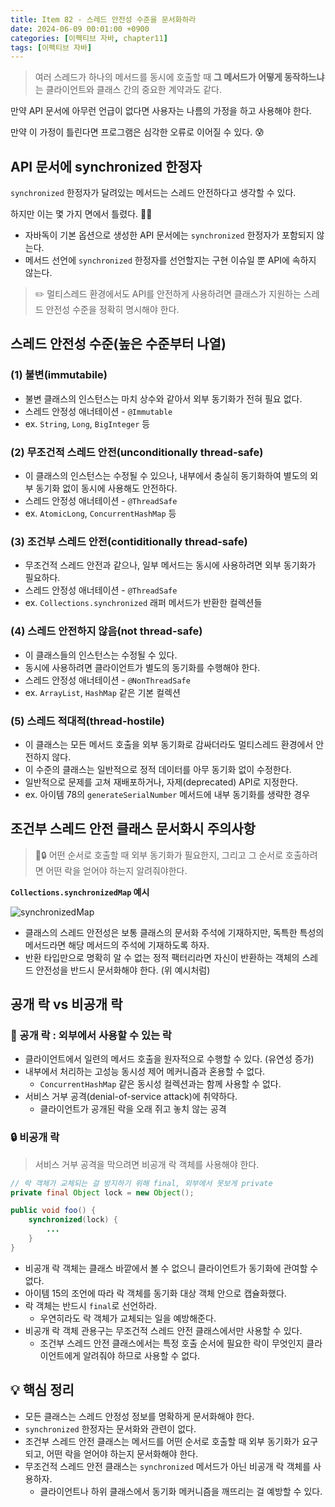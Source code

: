 ```yaml
---
title: Item 82 - 스레드 안전성 수준을 문서화하라
date: 2024-06-09 00:01:00 +0900
categories: [이펙티브 자바, chapter11]
tags: [이펙티브 자바]
---
```


> 여러 스레드가 하나의 메서드를 동시에 호출할 때 **그 메서드가 어떻게 동작하느냐**는 클라이언트와 클래스 간의 중요한 계약과도 같다.

만약 API 문서에 아무런 언급이 없다면 사용자는 나름의 가정을 하고 사용해야 한다.

만약 이 가정이 틀린다면 프로그램은 심각한 오류로 이어질 수 있다. 😰

## **API 문서에 synchronized 한정자**

`synchronized` 한정자가 달려있는 메서드는 스레드 안전하다고 생각할 수 있다.

하지만 이는 몇 가지 면에서 틀렸다. 🙅‍♀️

- 자바독이 기본 옵션으로 생성한 API 문서에는 `synchronized` 한정자가 포함되지 않는다.
- 메서드 선언에 `synchronized` 한정자를 선언할지는 구현 이슈일 뿐 API에 속하지 않는다.

> ✏️ 멀티스레드 환경에서도 API를 안전하게 사용하려면 클래스가 지원하는 스레드 안전성 수준을 정확히 명시해야 한다.

## **스레드 안전성 수준(높은 수준부터 나열)**

### **(1) 불변(immutabile)**

- 불변 클래스의 인스턴스는 마치 상수와 같아서 외부 동기화가 전혀 필요 없다.
- 스레드 안정성 애너테이션 - `@Immutable`
- ex. `String`, `Long`, `BigInteger` 등

### **(2) 무조건적 스레드 안전(unconditionally thread-safe)**

- 이 클래스의 인스턴스는 수정될 수 있으나, 내부에서 충실히 동기화하여 별도의 외부 동기화 없이 동시에 사용해도 안전하다.
- 스레드 안정성 애너테이션 - `@ThreadSafe`
- ex. `AtomicLong`, `ConcurrentHashMap` 등

### **(3) 조건부 스레드 안전(contiditionally thread-safe)**

- 무조건적 스레드 안전과 같으나, 일부 메서드는 동시에 사용하려면 외부 동기화가 필요하다.
- 스레드 안정성 애너테이션 - `@ThreadSafe`
- ex. `Collections.synchronized` 래퍼 메서드가 반환한 컬렉션들

### **(4) 스레드 안전하지 않음(not thread-safe)**

- 이 클래스들의 인스턴스는 수정될 수 있다.
- 동시에 사용하려면 클라이언트가 별도의 동기화를 수행해야 한다.
- 스레드 안정성 애너테이션 - `@NonThreadSafe`
- ex. `ArrayList`, `HashMap` 같은 기본 컬렉션

### **(5) 스레드 적대적(thread-hostile)**

- 이 클래스는 모든 메서드 호출을 외부 동기화로 감싸더라도 멀티스레드 환경에서 안전하지 않다.
- 이 수준의 클래스는 일반적으로 정적 데이터를 아무 동기화 없이 수정한다.
- 일반적으로 문제를 고쳐 재배포하거나, 자제(deprecated) API로 지정한다.
- ex. 아이템 78의 `generateSerialNumber` 메서드에 내부 동기화를 생략한 경우

## **조건부 스레드 안전 클래스 문서화시 주의사항**

> 📢🔒 어떤 순서로 호출할 때 외부 동기화가 필요한지, 그리고 그 순서로 호출하려면 어떤 락을 얻어야 하는지 알려줘야한다.

**`Collections.synchronizedMap` 예시**

![synchronizedMap](https://github.com/Shinminjin/Algorithm/assets/76575966/75a8bd3b-e68a-4ffc-a3e6-629f85a21f64)

- 클래스의 스레드 안전성은 보통 클래스의 문서화 주석에 기재하지만, 독특한 특성의 메서드라면 해당 메서드의 주석에 기재하도록 하자.
- 반환 타입만으로 명확히 알 수 없는 정적 팩터리라면 자신이 반환하는 객체의 스레드 안전성을 반드시 문서화해야 한다. (위 예시처럼)

## **공개 락 vs 비공개 락**

### **🔑 공개 락 : 외부에서 사용할 수 있는 락**

- 클라이언트에서 일련의 메서드 호출을 원자적으로 수행할 수 있다. (유연성 증가)
- 내부에서 처리하는 고성능 동시성 제어 메커니즘과 혼용할 수 없다.
    - `ConcurrentHashMap` 같은 동시성 컬렉션과는 함께 사용할 수 없다.
- 서비스 거부 공격(denial-of-service attack)에 취약하다.
    - 클라이언트가 공개된 락을 오래 쥐고 놓치 않는 공격

### **🔒 비공개 락**

> 서비스 거부 공격을 막으려면 비공개 락 객체를 사용해야 한다.

```java
// 락 객체가 교체되는 걸 방지하기 위해 final, 외부에서 못보게 private
private final Object lock = new Object();

public void foo() {
    synchronized(lock) {
        ...
    }
}
```
- 비공개 락 객체는 클래스 바깥에서 볼 수 없으니 클라이언트가 동기화에 관여할 수 없다.
- 아이템 15의 조언에 따라 락 객체를 동기화 대상 객체 안으로 캡슐화했다.
- 락 객체는 반드시 `final`로 선언하라.
    - 우연히라도 락 객체가 교체되는 일을 예방해준다.
- 비공개 락 객체 관용구는 무조건적 스레드 안전 클래스에서만 사용할 수 있다.
    - 조건부 스레드 안전 클래스에서는 특정 호출 순서에 필요한 락이 무엇인지 클라이언트에게 알려줘야 하므로 사용할 수 없다.

## **💡 핵심 정리**
- 모든 클래스는 스레드 안정성 정보를 명확하게 문서화해야 한다.
- `synchronized` 한정자는 문서화와 관련이 없다.
- 조건부 스레드 안전 클래스는 메서드를 어떤 순서로 호출할 때 외부 동기화가 요구되고, 어떤 락을 얻어야 하는지 문서화해야 한다.
- 무조건적 스레드 안전 클래스는 `synchronized` 메서드가 아닌 비공개 락 객체를 사용하자.
    - 클라이언트나 하위 클래스에서 동기화 메커니즘을 깨뜨리는 걸 예방할 수 있다.

